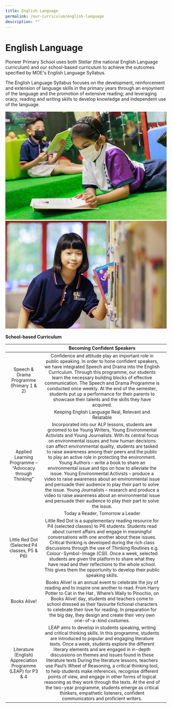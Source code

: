 ```yaml
---
title: English Language
permalink: /our-curriculum/english-language
description: ""
---
```

# English Language

Pioneer Primary School uses both Stellar (the national English Language curriculum) and our school-based curriculum to achieve the outcomes specified by MOE's English Language Syllabus.

The English Language Syllabus focuses on the development, reinforcement and extension of language skills in the primary years through an enjoyment of the language and the promotion of extensive reading; and leveraging oracy, reading and writing skills to develop knowledge and independent use of the language.

![](/images/English%20Language%201.jpg)
![](/images/English%20Language%202.jpg)

**School-based Curriculum**


|                                                               |                                                                                                                                                                                                                                                                                                                                                                                                   Becoming Confident Speakers                                                                                                                                                                                                                                                                                                                                                                                                   |   |
|:-------------------------------------------------------------:|:-------------------------------------------------------------------------------------------------------------------------------------------------------------------------------------------------------------------------------------------------------------------------------------------------------------------------------------------------------------------------------------------------------------------------------------------------------------------------------------------------------------------------------------------------------------------------------------------------------------------------------------------------------------------------------------------------------------------------------------------------------------------------------------------------------------------------------:|---|
| Speech & Drama Programme (Primary 1 & 2)                      | Confidence and attitude play an important role in public speaking. In order to hone confident speakers, we have integrated Speech and Drama into the English Curriculum. Through this programme, our students learn the necessary building blocks of effective communication.  The Speech and Drama Programme is conducted once weekly. At the end of the semester, students put up a performance for their parents to showcase their talents and the skills they have acquired.                                                                                                                                                                                                                                                                                                                                                |   |
|                                                               |                                                                                                                                                                                                                                                                                                                                                                                      Keeping English Language Real, Relevant and Relatable                                                                                                                                                                                                                                                                                                                                                                                      |   |
| Applied Learning Programme – “Advocacy through Thinking”      | Incorporated into our ALP lessons, students are groomed to be Young Writers, Young Environmental Activists and Young Journalists.  With its central focus on environmental issues and how human decisions can affect environmental quality, students are tasked to raise awareness among their peers and the public to play an active role in protecting the environment.   Young Authors – write a book to share an environmental issue and tips on how to alleviate the issue.  Young Environmental Activists – produce a video to raise awareness about an environmental issue and persuade their audience to play their part to solve the issue.      Young Journalists – research and produce a video to raise awareness about an environmental issue and persuade their audience to play their part to solve the issue.   |   |
|                                                               |                                                                                                                                                                                                                                                                                                                                                                                                Today a Reader, Tomorrow a Leader                                                                                                                                                                                                                                                                                                                                                                                                |   |
| Little Red Dot (Selected P4 classes, P5 & P6)                 | Little Red Dot is a supplementary reading resource for P4 (selected classes) to P6 students. Students read about current affairs and engage in meaningful conversations with one another about these issues. Critical thinking is developed during the rich class discussions through the use of Thinking Routines e.g. Colour-Symbol-Image (CSI).   Once a week, selected students are given the platform to share what they have read and their reflections to the whole school. This gives them the opportunity to develop their public speaking skills.                                                                                                                                                                                                                                                                     |   |
| Books Alive!                                                  | Books Alive! is an annual event to celebrate the joy of reading and to inspire one another to read. From Harry Potter to Cat in the Hat , Where’s Wally to Pinochio, on Books Alive! day, students and teachers come to school dressed as their favourite fictional characters to celebrate their love for reading.  In preparation for the big day, they design and create their very own one-of-a-kind costumes.                                                                                                                                                                                                                                                                                                                                                                                                              |   |
| Literature (English) Appreciation Programme (LEAP) for P3 & 4 | LEAP aims to develop in students speaking, writing and critical thinking skills. In this programme, students are introduced to popular and engaging literature texts.  Once a week, students explore the different literary elements and are engaged in in-depth discussions on themes and issues found in these literature texts  During the literature lessons, teachers use Paul’s Wheel of Reasoning, a critical thinking tool, to help students make inferences, recognise different points of view, and engage in other forms of logical reasoning as they work through the texts. At the end of the two-year programme, students emerge as critical thinkers, empathetic listeners, confident communicators and proficient writers.                                                                                      |   |